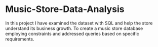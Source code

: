 # Music-Store-Data-Analysis
In this project I have examined the dataset with SQL and help the store understand its business growth. To create a music store database  employing constraints and addressed queries based on specific requirements.
